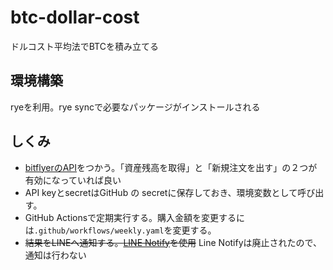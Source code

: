 # btc-dollar-cost
ドルコスト平均法でBTCを積み立てる

## 環境構築

ryeを利用。rye syncで必要なパッケージがインストールされる

## しくみ

- [bitflyerのAPI](https://lightning.bitflyer.com/Developer)をつかう。「資産残高を取得」と「新規注文を出す」の２つが有効になっていれば良い
- API keyとsecretはGitHub の secretに保存しておき、環境変数として呼び出す。
- GitHub Actionsで定期実行する。購入金額を変更するには`.github/workflows/weekly.yaml`を変更する。
- ~~結果をLINEへ通知する。[LINE Notify](https://notify-bot.line.me/my/)を使用~~ Line Notifyは廃止されたので、通知は行わない
